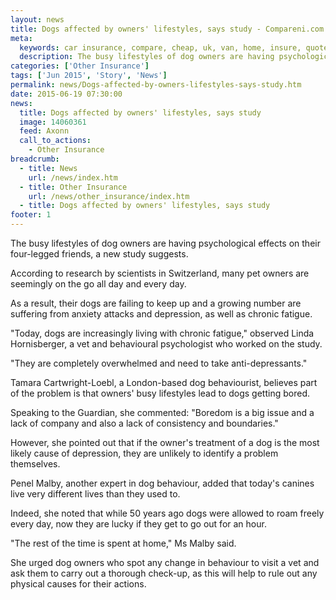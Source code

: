 ```yaml
---
layout: news
title: Dogs affected by owners' lifestyles, says study - Compareni.com
meta:
  keywords: car insurance, compare, cheap, uk, van, home, insure, quotes, online, comparison, bike, loans, life
  description: The busy lifestyles of dog owners are having psychological effects on their four-legged friends, a new study suggests
categories: ['Other Insurance']
tags: ['Jun 2015', 'Story', 'News']
permalink: news/Dogs-affected-by-owners-lifestyles-says-study.htm
date: 2015-06-19 07:30:00
news:
  title: Dogs affected by owners' lifestyles, says study
  image: 14060361
  feed: Axonn
  call_to_actions:
    - Other Insurance
breadcrumb:
  - title: News
    url: /news/index.htm
  - title: Other Insurance
    url: /news/other_insurance/index.htm
  - title: Dogs affected by owners' lifestyles, says study
footer: 1
---
```


The busy lifestyles of dog owners are having psychological effects on their four-legged friends, a new study suggests.

According to research by scientists in Switzerland, many pet owners are seemingly on the go all day and every day.

As a result, their dogs are failing to keep up and a growing number are suffering from anxiety attacks and depression, as well as chronic fatigue.

&quot;Today, dogs are increasingly living with chronic fatigue,&quot; observed Linda Hornisberger, a vet and behavioural psychologist who worked on the study.

&quot;They are completely overwhelmed and need to take anti-depressants.&quot;

Tamara Cartwright-Loebl, a London-based dog behaviourist, believes part of the problem is that owners&#39; busy lifestyles lead to dogs getting bored.

Speaking to the Guardian, she commented: &quot;Boredom is a big issue and a lack of company and also a lack of consistency and boundaries.&quot;

However, she pointed out that if the owner&#39;s treatment of a dog is the most likely cause of depression, they are unlikely to identify a problem themselves.

Penel Malby, another expert in dog behaviour, added that today&#39;s canines live very different lives than they used to.

Indeed, she noted that while 50 years ago dogs were allowed to roam freely every day, now they are lucky if they get to go out for an hour.

&quot;The rest of the time is spent at home,&quot; Ms Malby said.

She urged dog owners who spot any change in behaviour to visit a vet and ask them to carry out a thorough check-up, as this will help to rule out any physical causes for their actions.
